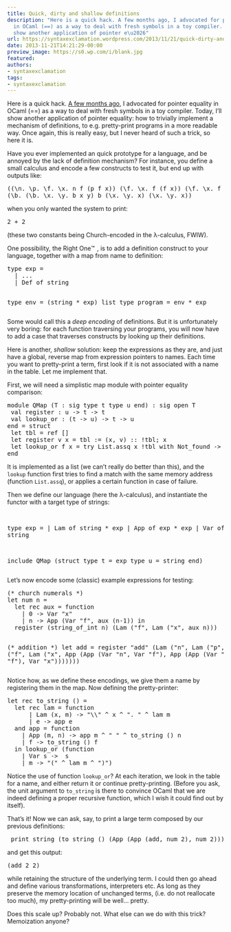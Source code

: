 ```yaml
---
title: Quick, dirty and shallow definitions
description: "Here is a quick hack. A few months ago, I advocated for pointer equality
  in OCaml (==) as a way to deal with fresh symbols in a toy compiler. Today, I\u2019ll
  show another application of pointer e\u2026"
url: https://syntaxexclamation.wordpress.com/2013/11/21/quick-dirty-and-shallow-definitions/
date: 2013-11-21T14:21:29-00:00
preview_image: https://s0.wp.com/i/blank.jpg
featured:
authors:
- syntaxexclamation
tags:
- syntaxexclamation
---
```


<p>Here is a quick hack. <a href="https://syntaxexclamation.wordpress.com/2013/05/04/malloc-is-the-new-gensym/" title="malloc() is the new&nbsp;gensym()">A few months ago</a>, I advocated for pointer equality in OCaml (==) as a way to deal with fresh symbols in a toy compiler. Today, I&rsquo;ll show another application of pointer equality: how to trivially implement a mechanism of definitions, to e.g. pretty-print programs in a more readable way. Once again, this is really easy, but I never heard of such a trick, so here it is.<span></span></p>
<p>Have you ever implemented an quick prototype for a language, and be annoyed by the lack of definition mechanism? For instance, you define a small&nbsp;calculus and encode a few constructs to test it, but end up with outputs like:</p>
<pre>((\n. \p. \f. \x. n f (p f x)) (\f. \x. f (f x)) (\f. \x. f (f x)))
(\b. (\b. \x. \y. b x y) b (\x. \y. x) (\x. \y. x))</pre>
<p>when you only wanted the system to print:</p>
<pre>2 + 2</pre>
<p>(these two constants being Church-encoded in the &lambda;-calculus, FWIW).</p>
<p>One possibility, the Right One<img src="https://s0.wp.com/wp-content/mu-plugins/wpcom-smileys/twemoji/2/72x72/2122.png" alt="&trade;" class="wp-smiley" style="height: 1em; max-height: 1em;"/>, is to add a definition construct to your language, together with a map from name to definition:</p>
<pre class="brush: fsharp; title: ; notranslate">
type exp =
  | ...
  | Def of string

type env = (string * exp) list
type program = env * exp
</pre>
<p>Some would call this a <i>deep encoding</i> of definitions. But it is unfortunately very boring: for each function traversing your programs, you will now have to add a case that traverses constructs by looking up their definitions.</p>
<p>Here is another, <i>shallow</i> solution: keep the expressions as they are, and just have a global, reverse map from expression pointers to names. Each time you want to pretty-print a term, first look if it is not associated with a name in the table. Let me implement that.</p>
<p>First, we will need a simplistic map module with pointer equality comparison:</p>
<pre class="brush: fsharp; title: ; notranslate">
module QMap (T : sig type t type u end) : sig open T
 val register : u -&gt; t -&gt; t
 val lookup_or : (t -&gt; u) -&gt; t -&gt; u
end = struct
 let tbl = ref []
 let register v x = tbl := (x, v) :: !tbl; x
 let lookup_or f x = try List.assq x !tbl with Not_found -&gt; f x
end
</pre>
<p>It is implemented as a list (we can&rsquo;t really do better than this), and the <code>lookup</code> function first tries to find a match with the same memory address (function <code>List.assq</code>), or applies a certain function in case of failure.</p>
<p>Then we define our language (here the &lambda;-calculus), and instantiate the functor with a target type of strings:</p>
<pre class="brush: fsharp; title: ; notranslate">

type exp =
  | Lam of string * exp
  | App of exp * exp
  | Var of string

include QMap (struct type t = exp type u = string end)
</pre>
<p>Let&rsquo;s now encode some (classic) example expressions for testing:</p>
<pre class="brush: fsharp; title: ; notranslate">
(* church numerals *)
let num n =
  let rec aux = function
    | 0 -&gt; Var &quot;x&quot;
    | n -&gt; App (Var &quot;f&quot;, aux (n-1)) in
  register (string_of_int n) (Lam (&quot;f&quot;, Lam (&quot;x&quot;, aux n)))

(* addition *)
let add = register &quot;add&quot;
    (Lam (&quot;n&quot;, Lam (&quot;p&quot;, Lam (&quot;f&quot;, Lam (&quot;x&quot;,
                                        App (App (Var &quot;n&quot;, Var &quot;f&quot;),
                                             App (App (Var &quot;p&quot;, Var &quot;f&quot;),
                                                  Var &quot;x&quot;)))))))</pre>
<p>Notice how, as we define these encodings, we give them a name by registering them in the map. Now defining the pretty-printer:</p>
<pre class="brush: fsharp; title: ; notranslate">
let rec to_string () =
  let rec lam = function
      | Lam (x, m) -&gt; &quot;\\&quot; ^ x ^ &quot;. &quot; ^ lam m
      | e -&gt; app e
  and app = function
    | App (m, n) -&gt; app m ^ &quot; &quot; ^ to_string () n
    | f -&gt; to_string () f
  in lookup_or (function
    | Var s -&gt;  s
    | m -&gt; &quot;(&quot; ^ lam m ^ &quot;)&quot;)
</pre>
<p>Notice the use of function <code>lookup_or</code>? At each iteration, we look in the table for a name, and either return it or continue pretty-printing. (Before you ask, the unit argument to <code>to_string</code> is there to convince OCaml that we are indeed defining a proper recursive function, which I wish it could find out by itself).</p>
<p>That&rsquo;s it! Now we can ask, say, to print a large term composed by our previous definitions:</p>
<pre class="brush: fsharp; title: ; notranslate">
 print_string (to_string () (App (App (add, num 2), num 2)));;
</pre>
<p>and get this output:</p>
<pre>(add 2 2)</pre>
<p>while retaining the structure of the underlying term. I could then go ahead and define various transformations, interpreters etc. As long as they preserve the memory location of unchanged terms, (i.e. do not reallocate too much), my pretty-printing will be well&hellip; pretty.</p>
<p>Does this scale up? Probably not. What else can we do with this trick? Memoization anyone?</p>

